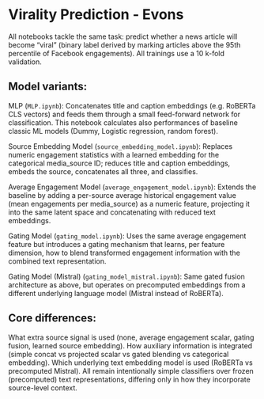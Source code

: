 # Virality Prediction - Evons
All notebooks tackle the same task: predict whether a news article will become “viral” (binary label derived by marking articles above the 95th percentile of Facebook engagements). All trainings use a 10 k-fold validation.

## Model variants:

MLP (`MLP.ipynb`): Concatenates title and caption embeddings (e.g. RoBERTa CLS vectors) and feeds them through a small feed-forward network for classification. This notebook calculates also performances of baseline classic ML models (Dummy, Logistic regression, random forest).

Source Embedding Model (`source_embedding_model.ipynb`): Replaces numeric engagement statistics with a learned embedding for the categorical media_source ID; reduces title and caption embeddings, embeds the source, concatenates all three, and classifies.

Average Engagement Model (`average_engagement_model.ipynb`): Extends the baseline by adding a per-source average historical engagement value (mean engagements per media_source) as a numeric feature, projecting it into the same latent space and concatenating with reduced text embeddings.

Gating Model (`gating_model.ipynb`): Uses the same average engagement feature but introduces a gating mechanism that learns, per feature dimension, how to blend transformed engagement information with the combined text representation.

Gating Model (Mistral) (`gating_model_mistral.ipynb`): Same gated fusion architecture as above, but operates on precomputed embeddings from a different underlying language model (Mistral instead of RoBERTa).

## Core differences:

What extra source signal is used (none, average engagement scalar, gating fusion, learned source embedding).
How auxiliary information is integrated (simple concat vs projected scalar vs gated blending vs categorical embedding).
Which underlying text embedding model is used (RoBERTa vs precomputed Mistral).
All remain intentionally simple classifiers over frozen (precomputed) text representations, differing only in how they incorporate source-level context.